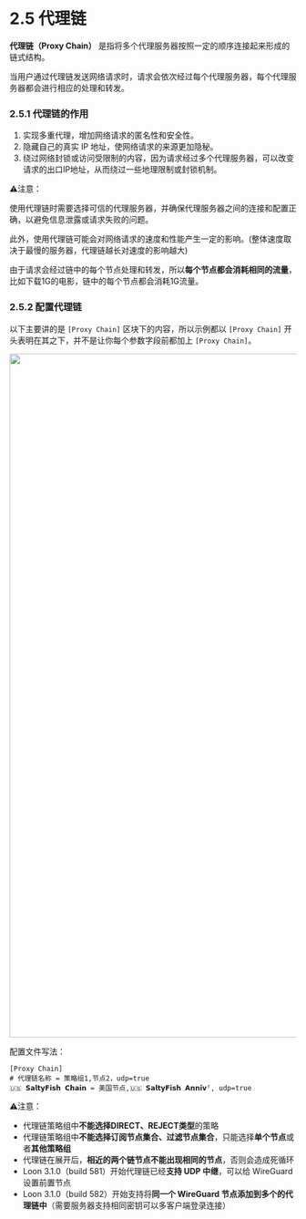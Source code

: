 # 2.5 代理链


**代理链（Proxy Chain）** 是指将多个代理服务器按照一定的顺序连接起来形成的链式结构。

当用户通过代理链发送网络请求时，请求会依次经过每个代理服务器，每个代理服务器都会进行相应的处理和转发。

### 2.5.1 代理链的作用

1. 实现多重代理，增加网络请求的匿名性和安全性。
2. 隐藏自己的真实 IP 地址，使网络请求的来源更加隐秘。
3. 绕过网络封锁或访问受限制的内容，因为请求经过多个代理服务器，可以改变请求的出口IP地址，从而绕过一些地理限制或封锁机制。

⚠️注意：

使用代理链时需要选择可信的代理服务器，并确保代理服务器之间的连接和配置正确，以避免信息泄露或请求失败的问题。

此外，使用代理链可能会对网络请求的速度和性能产生一定的影响。(整体速度取决于最慢的服务器，代理链越长对速度的影响越大)

由于请求会经过链中的每个节点处理和转发，所以**每个节点都会消耗相同的流量**，比如下载1G的电影，链中的每个节点都会消耗1G流量。

### 2.5.2 配置代理链

以下主要讲的是 `[Proxy Chain]` 区块下的内容，所以示例都以 `[Proxy Chain]` 开头表明在其之下，并不是让你每个参数字段前都加上 `[Proxy Chain]`。



<img src="https://raw.githubusercontent.com/Repcz/Tool/X/Loon/Photo/2.5.2.PNG" width="1200">


配置文件写法：

```
[Proxy Chain]
# 代理链名称 = 策略组1,节点2，udp=true
🇺🇸 𝗦𝗮𝗹𝘁𝘆𝗙𝗶𝘀𝗵 𝗖𝗵𝗮𝗶𝗻 = 美国节点,🇺🇸 𝗦𝗮𝗹𝘁𝘆𝗙𝗶𝘀𝗵 𝗔𝗻𝗻𝗶𝘃ᵀ, udp=true
```


⚠️注意：

- 代理链策略组中**不能选择DIRECT、REJECT类型**的策略
- 代理链策略组中**不能选择订阅节点集合、过滤节点集合**，只能选择**单个节点**或者**其他策略组**
- 代理链在展开后，**相近的两个链节点不能出现相同的节点**，否则会造成死循环
- Loon 3.1.0（build 581）开始代理链已经**支持 UDP 中继**，可以给 WireGuard 设置前置节点
- Loon 3.1.0（build 582）开始支持将**同一个 WireGuard 节点添加到多个的代理链中**（需要服务器支持相同密钥可以多客户端登录连接）



